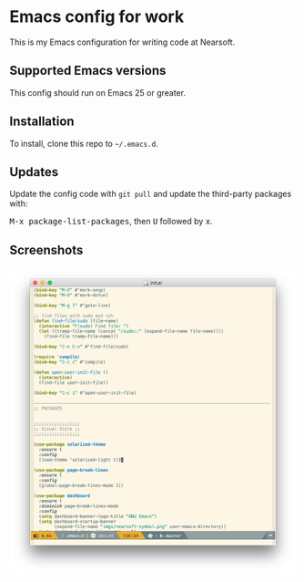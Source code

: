 # Emacs config for work

This is my Emacs configuration for writing code at Nearsoft.

## Supported Emacs versions

This config should run on Emacs 25 or greater.

## Installation

To install, clone this repo to `~/.emacs.d`.

## Updates

Update the config code with `git pull` and update the third-party packages with:

<kbd>M-x package-list-packages</kbd>, then <kbd>U</kbd> followed by <kbd>x</kbd>.

## Screenshots

![](./imgs/screenshot.png)

